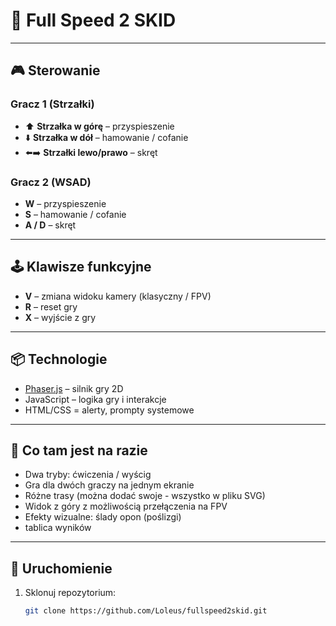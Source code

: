 # 🚗 Full Speed 2 SKID


---

## 🎮 Sterowanie

### Gracz 1 (Strzałki)
- ⬆️ **Strzałka w górę** – przyspieszenie
- ⬇️ **Strzałka w dół** – hamowanie / cofanie
- ⬅️➡️ **Strzałki lewo/prawo** – skręt

### Gracz 2 (WSAD)
- **W** – przyspieszenie
- **S** – hamowanie / cofanie
- **A / D** – skręt

---

## 🕹️ Klawisze funkcyjne
- **V** – zmiana widoku kamery (klasyczny / FPV)
- **R** – reset gry
- **X** – wyjście z gry

---

## 📦 Technologie
- [Phaser.js](https://phaser.io/) – silnik gry 2D
- JavaScript – logika gry i interakcje
- HTML/CSS = alerty, prompty systemowe

---

## 📸 Co tam jest na razie
- Dwa tryby: ćwiczenia / wyścig
- Gra dla dwóch graczy na jednym ekranie
- Różne trasy (można dodać swoje - wszystko w pliku SVG)
- Widok z góry z możliwością przełączenia na FPV
- Efekty wizualne: ślady opon (poślizgi)
- tablica wyników

---

## 🚀 Uruchomienie
1. Sklonuj repozytorium:
   ```bash
   git clone https://github.com/Loleus/fullspeed2skid.git
